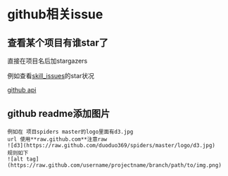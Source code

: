 github相关issue
===

查看某个项目有谁star了
---
直接在项目名后加stargazers

例如查看[skill_issues](https://github.com/duoduo369/skill_issues/stargazers)的star状况

[github api](https://developer.github.com/v3/activity/starring/)

github readme添加图片
---
    例如在 项目spiders master的logo里面有d3.jpg
    url 使用**raw.github.com**注意raw
    ![d3](https://raw.github.com/duoduo369/spiders/master/logo/d3.jpg)
    规则如下
    ![alt tag](https://raw.github.com/username/projectname/branch/path/to/img.png)

